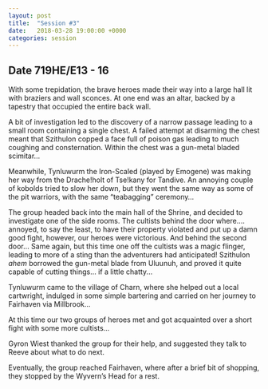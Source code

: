 ```yaml
---
layout: post
title:  "Session #3"
date:   2018-03-28 19:00:00 +0000
categories: session
---
```


## Date 719HE/E13 - 16

With some trepidation, the brave heroes made their way into a large hall lit with braziers and wall sconces. At one end was an altar, backed by a tapestry that occupied the entire back wall.

A bit of investigation led to the discovery of a narrow passage leading to a small room containing a single chest. A failed attempt at disarming the chest meant that Szithulon copped a face full of poison gas leading to much coughing and consternation. Within the chest was a gun-metal bladed scimitar…

Meanwhile, Tynluwurm the Iron-Scaled (played by Emogene) was making her way from the Drache!holt of Tse!kany for Tandive. An annoying couple of kobolds tried to slow her down, but they went the same way as some of the pit warriors, with the same “teabagging” ceremony…

The group headed back into the main hall of the Shrine, and decided to investigate one of the side rooms. The cultists behind the door where…. annoyed, to say the least, to have their property violated and put up a damn good fight, however, our heroes were victorious. And behind the second door… Same again, but this time one off the cultists was a magic flinger, leading to more of a sting than the adventurers had anticipated! Szithulon *ahem* borrowed the gun-metal blade from Uluunuh, and proved it quite capable of cutting things… if a little chatty...

Tynluwurm came to the village of Charn, where she helped out a local cartwright, indulged in some simple bartering and carried on her journey to Fairhaven via Millbrook…

At this time our two groups of heroes met and got acquainted over a short fight with some more cultists…

Gyron Wiest thanked the group for their help, and suggested they talk to Reeve about what to do next.

Eventually, the group reached Fairhaven, where after a brief bit of shopping, they stopped by the Wyvern’s Head for a rest.
